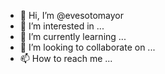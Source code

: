 - 👋 Hi, I’m @evesotomayor
- 👀 I’m interested in ...
- 🌱 I’m currently learning ...
- 💞️ I’m looking to collaborate on ...
- 📫 How to reach me ...

<!---
evesotomayor/evesotomayor is a ✨ special ✨ repository because its `README.md` (this file) appears on your GitHub profile.
You can click the Preview link to take a look at your changes.
--->
